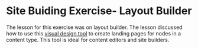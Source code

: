 # Site Buiding Exercise- Layout Builder

The lesson for this exercise was on layout builder. The lesson discussed
how to use 
this [visual design tool]( https://www.drupal.org/docs/8/core/modules/layout-builder) to create 
landing pages for nodes in a content type. This tool is ideal for content editors and 
site builders. 
